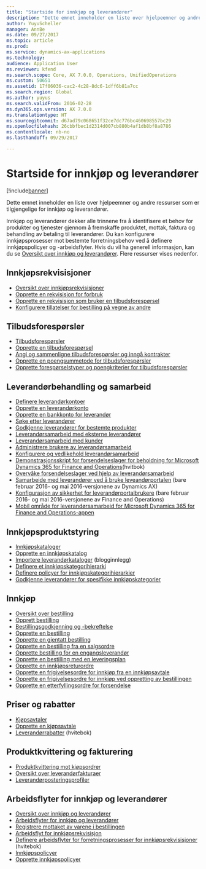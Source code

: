 ```yaml
---
title: "Startside for innkjøp og leverandører"
description: "Dette emnet inneholder en liste over hjelpeemner og andre ressurser som er tilgjengelige for innkjøp og leverandører."
author: YuyuScheller
manager: AnnBe
ms.date: 09/27/2017
ms.topic: article
ms.prod: 
ms.service: dynamics-ax-applications
ms.technology: 
audience: Application User
ms.reviewer: kfend
ms.search.scope: Core, AX 7.0.0, Operations, UnifiedOperations
ms.custom: 50651
ms.assetid: 17f06036-cac2-4c28-8dc6-1dff6b81a7cc
ms.search.region: Global
ms.author: yuyus
ms.search.validFrom: 2016-02-28
ms.dyn365.ops.version: AX 7.0.0
ms.translationtype: HT
ms.sourcegitcommit: d67ad79c068651f32ce7dc776bc460698557bc29
ms.openlocfilehash: 26cbbfbec1d2314d007cb880b4af1db8bf8a8786
ms.contentlocale: nb-no
ms.lasthandoff: 09/29/2017

---
```


# <a name="procurement-and-sourcing-home-page"></a>Startside for innkjøp og leverandører

[!include[banner](../includes/banner.md)]


Dette emnet inneholder en liste over hjelpeemner og andre ressurser som er tilgjengelige for innkjøp og leverandører.

Innkjøp og leverandører dekker alle trinnene fra å identifisere et behov for produkter og tjenester gjennom å fremskaffe produktet, mottak, faktura og behandling av betaling til leverandører. Du kan konfigurere innkjøpsprosesser mot bestemte forretningsbehov ved å definere innkjøpspolicyer og -arbeidsflyter. Hvis du vil ha generell informasjon, kan du se [Oversikt over innkjøp og leverandører](procurement-sourcing-overview.md). Flere ressurser vises nedenfor.

## <a name="purchase-requisitions"></a>Innkjøpsrekvisisjoner
-   [Oversikt over innkjøpsrekvisisjoner](purchase-requisitions-overview.md)
-   [Opprette en rekvisisjon for forbruk](tasks/create-requisition-consumption.md)
-   [Opprette en rekvisisjon som bruker en tilbudsforespørsel](tasks/create-requisition-uses-rfq.md)
-   [Konfigurere tillatelser for bestilling på vegne av andre](tasks/set-up-permissions-ordering-products.md)

## <a name="requests-for-quotation"></a>Tilbudsforespørsler
-   [Tilbudsforespørsler](request-quotations.md)
-   [Opprette en tilbudsforespørsel](tasks/create-request-quotation.md)
-   [Angi og sammenligne tilbudsforespørsler og inngå kontrakter](tasks/enter-compare-rfq-bids-award-contracts.md)
-   [Opprette en poengsummetode for tilbudsforespørsler](tasks/create-scoring-method-rfqs.md)
-   [Opprette forespørselstyper og poengkriterier for tilbudsforespørsler](tasks/create-solicitation-types-scoring-criteria-rfqs.md)

## <a name="vendor-management-and-collaboration"></a>Leverandørbehandling og samarbeid
-   [Definere leverandørkontoer](set-up-vendor-accounts.md)
-   [Opprette en leverandørkonto](tasks/create-vendor-account.md)
-   [Opprette en bankkonto for leverandør](tasks/create-vendor-bank-account.md)
-   [Søke etter leverandører](tasks/search-vendors.md)
-   [Godkjenne leverandører for bestemte produkter](tasks/approve-vendors-specific-products.md)
-   [Leverandørsamarbeid med eksterne leverandører](vendor-collaboration-work-external-vendors.md)
-   [Leverandørsamarbeid med kunder](vendor-collaboration-work-customers-dynamics-365-operations.md)
-   [Administrere brukere av leverandørsamarbeid](manage-vendor-collaboration-users.md)
-   [Konfigurere og vedlikehold leverandørsamarbeid](set-up-maintain-vendor-collaboration.md)
-   [Demonstrasjonsskript for forsendelseslager for beholdning for Microsoft Dynamics 365 for Finance and Operations](https://mbs.microsoft.com/customersource/northamerica/AX/learning/documentation/white-papers/InboundConsignmentInventoryDemoScriptDynamics365Operations)(hvitbok)
-   [Overvåke forsendelseslager ved hjelp av leverandørsamarbeid](../inventory/tasks/monitor-consignment-inventory-vendor-collaboration.md)
-   [Samarbeide med leverandører ved å bruke leveandørportalen](collaborate-vendors-vendor-portal.md) (bare februar 2016- og mai 2016-versjonene av Dynamics AX)
-   [Konfigurasjon av sikkerhet for leverandørportalbrukere](configure-security-vendor-portal-users.md) (bare februar 2016- og mai 2016-versjonene av Finance and Operations)
-   [Mobil område for leverandørsamarbeid for Microsoft Dynamics 365 for Finance and Operations-appen](vendor-collaboration-mobile-workspace.md)

## <a name="procurement-product-management"></a>Innkjøpsproduktstyring
-   [Innkjøpskataloger](procurement-catalogs.md)
-   [Opprette en innkjøpskatalog](tasks/create-procurement-catalog.md)
-   [Importere leverandørkataloger](https://blogs.msdn.microsoft.com/dynamicsaxscm/2016/05/25/vendor-catalogs-in-dynamics-ax/) (blogginnlegg)
-   [Definere et innkjøpskategorihierarki](tasks/set-up-procurement-category-hierarchy.md)
-   [Definere policyer for innkjøpskategorihierarkier](tasks/set-up-policies-procurement-category-hierarchies.md)
-   [Godkjenne leverandører for spesifikke innkjøpskategorier](tasks/approve-vendors-specific-procurement-categories.md)

## <a name="procurement"></a>Innkjøp
-   [Oversikt over bestilling](purchase-order-overview.md)
-   [Opprett bestilling](purchase-order-creation.md)
-   [Bestillingsgodkjenning og -bekreftelse](purchase-order-approval-confirmation.md)
-   [Opprette en bestilling](tasks/create-purchase-order.md)
-   [Opprette en gjentatt bestilling](tasks/create-repeat-purchase-order.md)
-   [Opprette en bestilling fra en salgsordre](../sales-marketing/tasks/create-purchase-order-sales-order.md)
-   [Opprette bestilling for en engangsleverandør](tasks/create-purchase-order-one-time-supplier.md)
-   [Opprette en bestilling med en leveringsplan](tasks/create-purchase-order-delivery-schedule.md)
-   [Opprette en innkjøpsreturordre](tasks/create-purchase-return-order.md)
-   [Opprette en frigivelsesordre for innkjøp fra en innkjøpsavtale](tasks/create-purchase-release-order-purchase-agreement.md)
-   [Opprette en frigivelsesordre for innkjøp ved oppretting av bestillingen](tasks/create-purchase-release-order-creating-purchase-order.md)
-   [Opprette en etterfyllingsordre for forsendelse](../inventory/tasks/create-consignment-replenishment-order.md)

## <a name="prices-and-discounts"></a>Priser og rabatter
-   [Kjøpsavtaler](purchase-agreements.md)
-   [Opprette en kjøpsavtale](tasks/create-purchase-agreement.md)
-   [Leverandørrabatter](https://mbs.microsoft.com/customersource/northamerica/AX/learning/documentation/white-papers/Vendor_rebates) (hvitebok)

## <a name="product-receipt-and-invoicing"></a>Produktkvittering og fakturering
-   [Produktkvittering mot kjøpsordrer](product-receipt-against-purchase-orders.md)
-   [Oversikt over leverandørfakturaer](../../financials/accounts-payable/vendor-invoices-overview.md)
-   [Leverandørposteringsprofiler](../../financials/accounts-payable/vendor-posting-profiles.md)

## <a name="procurement-and-sourcing-workflows"></a>Arbeidsflyter for innkjøp og leverandører
-   [Oversikt over innkjøp og leverandører](procurement-sourcing-overview.md)
-   [Arbeidsflyter for innkjøp og leverandører](procurement-sourcing-workflows.md)
-   [Registrere mottaket av varene i bestillingen](tasks/record-receipt-goods-purchase-order.md)
-   [Arbeidsflyt for innkjøpsrekvisisjon](purchase-requisitions-workflow.md)
-   [Definere arbeidsflyter for forretningsprosesser for innkjøpsrekvisisjoner](https://mbs.microsoft.com/customersource/Global/AX/learning/documentation/white-papers/Defining_business_process_workflows_for_purchase_requisitions) (hvitebok)
-   [Innkjøpspolicyer](purchase-policies.md)
-   [Opprette innkjøpspolicyer](tasks/create-purchasing-policies.md)







